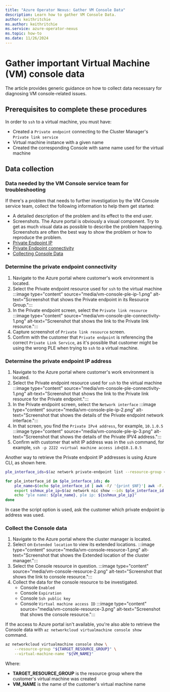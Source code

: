 ```yaml
---
title: "Azure Operator Nexus: Gather VM Console Data"
description: Learn how to gather VM Console Data.
author: keithritchie
ms.author: keithritchie
ms.service: azure-operator-nexus
ms.topic: how-to
ms.date: 11/26/2024
---
```


# Gather important Virtual Machine (VM) console data

The article provides generic guidance on how to collect data necessary for diagnosing VM console-related issues.

## Prerequisites to complete these procedures

In order to `ssh` to a virtual machine, you must have:

- Created a `Private endpoint` connecting to the Cluster Manager's `Private link service`
- Virtual machine instance with a given name
- Created the corresponding Console with same name used for the virtual machine

## Data collection

### Data needed by the VM Console service team for troubleshooting

If there's a problem that needs to further investigation by the VM Console service team, collect the following information to help them get started:

- A detailed description of the problem and its effect to the end user.
- Screenshots. The Azure portal is obviously a visual component. Try to get as much visual data as possible to describe the problem happening. Screenshots are often the best way to show the problem or how to reproduce the problem.
- [Private Endpoint IP](#determine-the-private-endpoint-ip-address)
- [Private Endpoint connectivity](#determine-the-private-endpoint-connectivity)
- [Collecting Console Data](#collect-the-console-data)

### Determine the private endpoint connectivity

1. Navigate to the Azure portal where customer's work environment is located.
2. Select the Private endpoint resource used for `ssh` to the virtual machine
   :::image type="content" source="media/vm-console-ple-ip-1.png" alt-text="Screenshot that shows the Private endpoint in its Resource Group.":::
3. In the Private endpoint screen, select the `Private link resource`
   :::image type="content" source="media/vm-console-ple-connectivity-1.png" alt-text="Screenshot that shows the link to the Private link resource.":::
4. Capture screenshot of `Private link resource` screen.
5. Confirm with the customer that `Private endpoint` is referencing the correct `Private Link Service`, as it's possible that customer might be using the wrong PLE when trying to `ssh` to a virtual machine.

### Determine the private endpoint IP address

1. Navigate to the Azure portal where customer's work environment is located.
2. Select the Private endpoint resource used for `ssh` to the virtual machine
   :::image type="content" source="media/vm-console-ple-connectivity-1.png" alt-text="Screenshot that shows the link to the Private link resource for the Private endpoint.":::
3. In the Private endpoint screen, select the `Network interface`
   :::image type="content" source="media/vm-console-ple-ip-2.png" alt-text="Screenshot that shows the details of the Private endpoint network interface.":::
4. In that screen, you find the `Private IPv4 address`, for example, `10.1.0.5`
   :::image type="content" source="media/vm-console-ple-ip-3.png" alt-text="Screenshot that shows the details of the Private IPV4 address.":::
5. Confirm with customer that whit IP address was in the `ssh` command, for example, `ssh -p 2222 <virtual machine access id>@10.1.0.5`

Another way to retrieve the Private endpoint IP addresses is using Azure CLI, as shown here.

```bash
ple_interface_ids=$(az network private-endpoint list --resource-group <ple resource group> --query "[].networkInterfaces[0].id" -o tsv)

for ple_interface_id in $ple_interface_ids; do
    ple_name=$(echo $ple_interface_id | awk -F/ '{print $NF}'| awk -F. '{print $1}')
    export sshmux_ple_ip=$(az network nic show --ids $ple_interface_id --query 'ipConfigurations[0].privateIPAddress' -o tsv)
    echo "ple name: ${ple_name}, ple ip: ${sshmux_ple_ip}"
done
```

In case the script option is used, ask the customer which private endpoint ip address was used.

### Collect the Console data

1. Navigate to the Azure portal where the cluster manager is located.
2. Select on `Extended location` to view its extended locations.
   :::image type="content" source="media/vm-console-resource-1.png" alt-text="Screenshot that shows the Extended location of the cluster manager.":::
3. Select the Console resource in question.
   :::image type="content" source="media/vm-console-resource-2.png" alt-text="Screenshot that shows the link to console resource.":::
4. Collect the data for the console resource to be investigated.
   - Console `Enabled`
   - Console `Expiration`
   - Console `Ssh public key`
   - Console `Virtual machine access ID`
     :::image type="content" source="media/vm-console-resource-3.png" alt-text="Screenshot that shows the console resource.":::

If the access to Azure portal isn't available, you're also able to retrieve the Console data with `az networkcloud virtualmachine console show` command.

```bash
az networkcloud virtualmachine console show \
    --resource-group "${TARGET_RESOURCE_GROUP}" \
    --virtual-machine-name "${VM_NAME}"
```

Where:

- **TARGET_RESOURCE_GROUP** is the resource group where the customer's virtual machine was created
- **VM_NAME** is the name of the customer's virtual machine name
